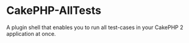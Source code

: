 # CakePHP-AllTests
A plugin shell that enables you to run all test-cases in your CakePHP 2 application at once.

